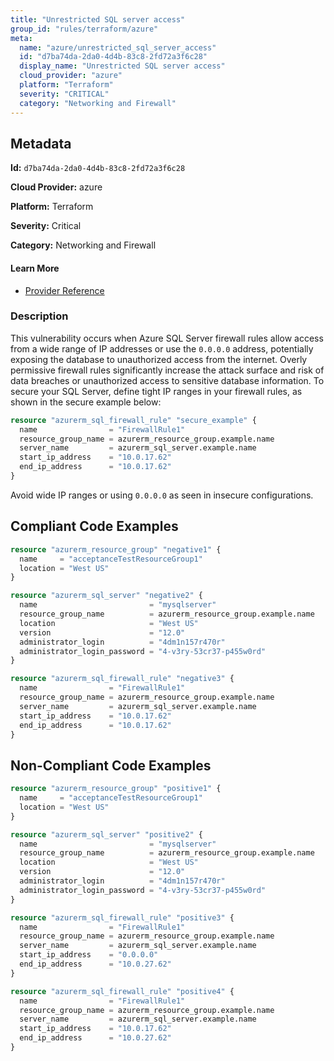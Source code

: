 ```yaml
---
title: "Unrestricted SQL server access"
group_id: "rules/terraform/azure"
meta:
  name: "azure/unrestricted_sql_server_access"
  id: "d7ba74da-2da0-4d4b-83c8-2fd72a3f6c28"
  display_name: "Unrestricted SQL server access"
  cloud_provider: "azure"
  platform: "Terraform"
  severity: "CRITICAL"
  category: "Networking and Firewall"
---
```

## Metadata

**Id:** `d7ba74da-2da0-4d4b-83c8-2fd72a3f6c28`

**Cloud Provider:** azure

**Platform:** Terraform

**Severity:** Critical

**Category:** Networking and Firewall

#### Learn More

 - [Provider Reference](https://registry.terraform.io/providers/hashicorp/azurerm/3.6.0/docs/resources/sql_firewall_rule)

### Description

 This vulnerability occurs when Azure SQL Server firewall rules allow access from a wide range of IP addresses or use the `0.0.0.0` address, potentially exposing the database to unauthorized access from the internet. Overly permissive firewall rules significantly increase the attack surface and risk of data breaches or unauthorized access to sensitive database information. To secure your SQL Server, define tight IP ranges in your firewall rules, as shown in the secure example below:

```terraform
resource "azurerm_sql_firewall_rule" "secure_example" {
  name                = "FirewallRule1"
  resource_group_name = azurerm_resource_group.example.name
  server_name         = azurerm_sql_server.example.name
  start_ip_address    = "10.0.17.62"
  end_ip_address      = "10.0.17.62"
}
```

Avoid wide IP ranges or using `0.0.0.0` as seen in insecure configurations.


## Compliant Code Examples
```terraform
resource "azurerm_resource_group" "negative1" {
  name     = "acceptanceTestResourceGroup1"
  location = "West US"
}

resource "azurerm_sql_server" "negative2" {
  name                         = "mysqlserver"
  resource_group_name          = azurerm_resource_group.example.name
  location                     = "West US"
  version                      = "12.0"
  administrator_login          = "4dm1n157r470r"
  administrator_login_password = "4-v3ry-53cr37-p455w0rd"
}

resource "azurerm_sql_firewall_rule" "negative3" {
  name                = "FirewallRule1"
  resource_group_name = azurerm_resource_group.example.name
  server_name         = azurerm_sql_server.example.name
  start_ip_address    = "10.0.17.62"
  end_ip_address      = "10.0.17.62"
}

```
## Non-Compliant Code Examples
```terraform
resource "azurerm_resource_group" "positive1" {
  name     = "acceptanceTestResourceGroup1"
  location = "West US"
}

resource "azurerm_sql_server" "positive2" {
  name                         = "mysqlserver"
  resource_group_name          = azurerm_resource_group.example.name
  location                     = "West US"
  version                      = "12.0"
  administrator_login          = "4dm1n157r470r"
  administrator_login_password = "4-v3ry-53cr37-p455w0rd"
}

resource "azurerm_sql_firewall_rule" "positive3" {
  name                = "FirewallRule1"
  resource_group_name = azurerm_resource_group.example.name
  server_name         = azurerm_sql_server.example.name
  start_ip_address    = "0.0.0.0"
  end_ip_address      = "10.0.27.62"
}

resource "azurerm_sql_firewall_rule" "positive4" {
  name                = "FirewallRule1"
  resource_group_name = azurerm_resource_group.example.name
  server_name         = azurerm_sql_server.example.name
  start_ip_address    = "10.0.17.62"
  end_ip_address      = "10.0.27.62"
}

```